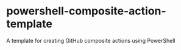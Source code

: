 # powershell-composite-action-template
A template for creating GitHub composite actions using PowerShell
